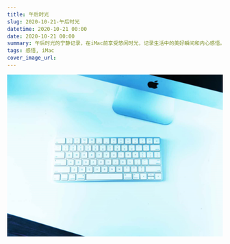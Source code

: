 ```yaml
---
title: 午后时光
slug: 2020-10-21-午后时光
datetime: 2020-10-21 00:00
date: 2020-10-21 00:00
summary: 午后时光的宁静记录，在iMac前享受悠闲时光，记录生活中的美好瞬间和内心感悟。 
tags: 感悟, iMac
cover_image_url: 
---
```

![90768-2kc9wlk0u7.png](../assets/2020/10/1845192605.png)